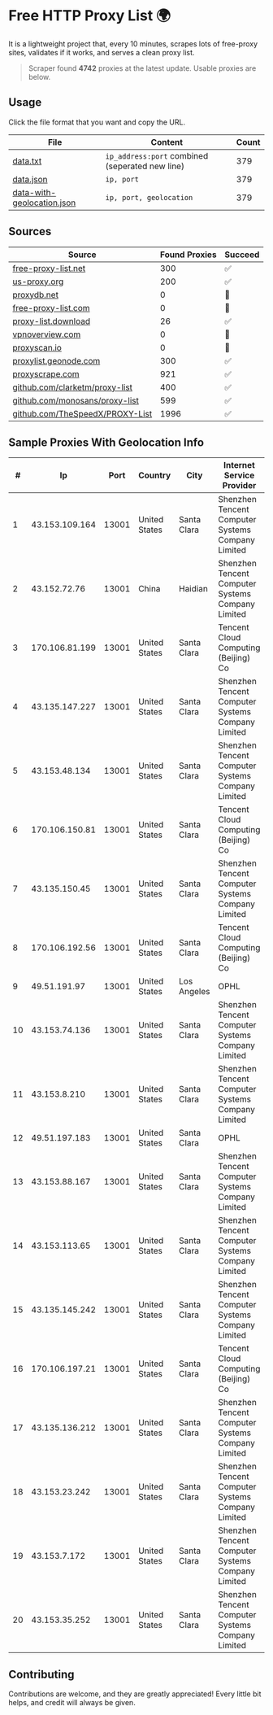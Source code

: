 
# Free HTTP Proxy List 🌍

It is a lightweight project that, every 10 minutes, scrapes lots of free-proxy sites, validates if it works, and serves a clean proxy list.


> Scraper found **4742** proxies at the latest update. Usable proxies are below.

## Usage

Click the file format that you want and copy the URL.


|File|Content|Count|
|----|-------|-----|
|[data.txt](https://raw.githubusercontent.com/themiralay/Proxy-List-World/master/data.txt)|`ip_address:port` combined (seperated new line)|379|
|[data.json](https://raw.githubusercontent.com/themiralay/Proxy-List-World/master/data.json)|`ip, port`|379|
|[data-with-geolocation.json](https://raw.githubusercontent.com/themiralay/Proxy-List-World/master/data-with-geolocation.json)|`ip, port, geolocation`|379|

## Sources

|Source|Found Proxies|Succeed|
|------|-------------|-------|
|[free-proxy-list.net](https://free-proxy-list.net)|300|✅|
|[us-proxy.org](https://www.us-proxy.org)|200|✅|
|[proxydb.net](http://proxydb.net)|0|🚫|
|[free-proxy-list.com](https://free-proxy-list.com/?page=&port=&type%5B%5D=http&type%5B%5D=https&up_time=0&search=Search)|0|🚫|
|[proxy-list.download](https://www.proxy-list.download/HTTP)|26|✅|
|[vpnoverview.com](https://vpnoverview.com/privacy/anonymous-browsing/free-proxy-servers)|0|🚫|
|[proxyscan.io](https://www.proxyscan.io)|0|🚫|
|[proxylist.geonode.com](https://proxylist.geonode.com/api/proxy-list?limit=300&page=1&sort_by=lastChecked&sort_type=desc&protocols=http,https)|300|✅|
|[proxyscrape.com](https://api.proxyscrape.com/v2/?request=displayproxies&protocol=http&timeout=10000&country=all&ssl=all&anonymity=all)|921|✅|
|[github.com/clarketm/proxy-list](https://raw.githubusercontent.com/clarketm/proxy-list/master/proxy-list-raw.txt)|400|✅|
|[github.com/monosans/proxy-list](https://raw.githubusercontent.com/monosans/proxy-list/main/proxies/http.txt)|599|✅|
|[github.com/TheSpeedX/PROXY-List](https://raw.githubusercontent.com/TheSpeedX/PROXY-List/master/http.txt)|1996|✅|


## Sample Proxies With Geolocation Info

|#|Ip|Port|Country|City|Internet Service Provider|
|-|--|----|-------|----|-------------------------|
|1|43.153.109.164|13001|United States|Santa Clara|Shenzhen Tencent Computer Systems Company Limited|
|2|43.152.72.76|13001|China|Haidian|Shenzhen Tencent Computer Systems Company Limited|
|3|170.106.81.199|13001|United States|Santa Clara|Tencent Cloud Computing (Beijing) Co|
|4|43.135.147.227|13001|United States|Santa Clara|Shenzhen Tencent Computer Systems Company Limited|
|5|43.153.48.134|13001|United States|Santa Clara|Shenzhen Tencent Computer Systems Company Limited|
|6|170.106.150.81|13001|United States|Santa Clara|Tencent Cloud Computing (Beijing) Co|
|7|43.135.150.45|13001|United States|Santa Clara|Shenzhen Tencent Computer Systems Company Limited|
|8|170.106.192.56|13001|United States|Santa Clara|Tencent Cloud Computing (Beijing) Co|
|9|49.51.191.97|13001|United States|Los Angeles|OPHL|
|10|43.153.74.136|13001|United States|Santa Clara|Shenzhen Tencent Computer Systems Company Limited|
|11|43.153.8.210|13001|United States|Santa Clara|Shenzhen Tencent Computer Systems Company Limited|
|12|49.51.197.183|13001|United States|Santa Clara|OPHL|
|13|43.153.88.167|13001|United States|Santa Clara|Shenzhen Tencent Computer Systems Company Limited|
|14|43.153.113.65|13001|United States|Santa Clara|Shenzhen Tencent Computer Systems Company Limited|
|15|43.135.145.242|13001|United States|Santa Clara|Shenzhen Tencent Computer Systems Company Limited|
|16|170.106.197.21|13001|United States|Santa Clara|Tencent Cloud Computing (Beijing) Co|
|17|43.135.136.212|13001|United States|Santa Clara|Shenzhen Tencent Computer Systems Company Limited|
|18|43.153.23.242|13001|United States|Santa Clara|Shenzhen Tencent Computer Systems Company Limited|
|19|43.153.7.172|13001|United States|Santa Clara|Shenzhen Tencent Computer Systems Company Limited|
|20|43.153.35.252|13001|United States|Santa Clara|Shenzhen Tencent Computer Systems Company Limited|



## Contributing

Contributions are welcome, and they are greatly appreciated! Every
little bit helps, and credit will always be given.

